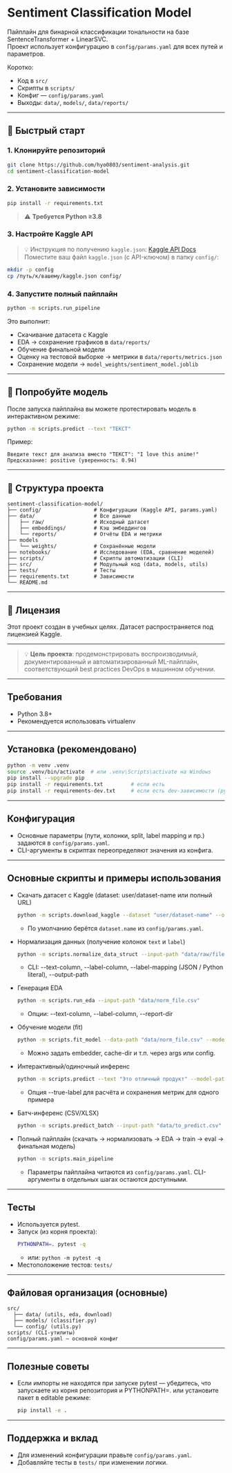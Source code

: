 # Sentiment Classification Model

Пайплайн для бинарной классификации тональности на базе SentenceTransformer + LinearSVC.  
Проект использует конфигурацию в `config/params.yaml` для всех путей и параметров.

Коротко:
- Код в `src/`
- Скрипты в `scripts/`
- Конфиг ― `config/params.yaml`
- Выходы: `data/`, `models/`, `data/reports/`

---

## 🚀 Быстрый старт

### 1. Клонируйте репозиторий
```bash
git clone https://github.com/hyo0803/sentiment-analysis.git
cd sentiment-classification-model
```

### 2. Установите зависимости
```bash
pip install -r requirements.txt
```

> ⚠️ **Требуется Python ≥3.8** 

### 3. Настройте Kaggle API
> 💡 Инструкция по получению `kaggle.json`: [Kaggle API Docs](https://www.kaggle.com/docs/api)
Поместите ваш файл `kaggle.json` (с API-ключом) в папку `config/`:
```bash
mkdir -p config
cp /путь/к/вашему/kaggle.json config/
```

### 4. Запустите полный пайплайн
```bash
python -m scripts.run_pipeline
```

Это выполнит:
- Скачивание датасета с Kaggle
- EDA → сохранение графиков в `data/reports/`
- Обучение финальной модели
- Оценку на тестовой выборке → метрики в `data/reports/metrics.json`
- Сохранение модели → `model_weights/sentiment_model.joblib`

---

## 🧪 Попробуйте модель

После запуска пайплайна вы можете протестировать модель в интерактивном режиме:

```bash
python -m scripts.predict --text "ТЕКСТ"
```

Пример:
```
Введите текст для анализа вместо "ТЕКСТ": "I love this anime!"
Предсказание: positive (уверенность: 0.94)
```

---

## 📁 Структура проекта

```
sentiment-classification-model/
├── config/                 # Конфигурации (Kaggle API, params.yaml)
├── data/                   # Все данные
│   ├── raw/                # Исходный датасет
│   ├── embeddings/         # Кэш эмбеддингов
│   └── reports/            # Отчёты EDA и метрики
├── models
│   └── weights/            # Сохранённые модели
├── notebooks/              # Исследование (EDA, сравнение моделей)
├── scripts/                # Скрипты автоматизации (CLI)
├── src/                    # Модульный код (data, models, utils)
├── tests/                  # Тесты
├── requirements.txt        # Зависимости
└── README.md
```

---

## 📄 Лицензия

Этот проект создан в учебных целях. Датасет распространяется под лицензией Kaggle.

---

> 💡 **Цель проекта**: продемонстрировать воспроизводимый, документированный и автоматизированный ML-пайплайн, соответствующий best practices DevOps в машинном обучении.

---

## Требования

- Python 3.8+
- Рекомендуется использовать virtualenv

---

## Установка (рекомендовано)

```bash
python -m venv .venv
source .venv/bin/activate  # или .venv\Scripts\activate на Windows
pip install --upgrade pip
pip install -r requirements.txt         # если есть
pip install -r requirements-dev.txt     # если есть dev-зависимости (pytest и т.п.)
```

---

## Конфигурация

- Основные параметры (пути, колонки, split, label mapping и пр.) задаются в `config/params.yaml`.
- CLI-аргументы в скриптах переопределяют значения из конфига.

---

## Основные скрипты и примеры использования

- Скачать датасет с Kaggle (dataset: user/dataset-name или полный URL)
  ```bash
  python -m scripts.download_kaggle --dataset "user/dataset-name" --output-dir "data/raw"
  ```
  - По умолчанию берётся `dataset.name` из `config/params.yaml`.

- Нормализация данных (получение колонок `text` и `label`)
  ```bash
  python -m scripts.normalize_data_struct --input-path "data/raw/file.csv"
  ```
  - CLI: --text-column, --label-column, --label-mapping (JSON / Python literal), --output-path

- Генерация EDA
  ```bash
  python -m scripts.run_eda --input-path "data/norm_file.csv"
  ```
  - Опции: --text-column, --label-column, --report-dir

- Обучение модели (fit)
  ```bash
  python -m scripts.fit_model --data-path "data/norm_file.csv" --model-path "models/weights/sentiment_model.joblib"
  ```
  - Можно задать embedder, cache-dir и т.п. через args или config.

- Интерактивный/одиночный инференс
  ```bash
  python -m scripts.predict --text "Это отличный продукт" --model-path "models/weights/sentiment_model.joblib"
  ```
  - Опция --true-label для расчёта и сохранения метрик для одного примера

- Батч-инференс (CSV/XLSX)
  ```bash
  python -m scripts.predict_batch --input-path "data/to_predict.csv" --output-path "data/predictions.csv"
  ```

- Полный пайплайн (скачать → нормализовать → EDA → train → eval → финальная модель)
  ```bash
  python -m scripts.main_pipeline
  ```
  - Параметры пайплайна читаются из `config/params.yaml`. CLI-аргументы в отдельных шагах остаются доступными.

---

## Тесты

- Используется pytest.
- Запуск (из корня проекта):
  ```bash
  PYTHONPATH=. pytest -q
  ```
  - или: `python -m pytest -q`
- Местоположение тестов: `tests/`

---

## Файловая организация (основные)

```
src/
  ├── data/ (utils, eda, download)
  ├── models/ (classifier.py)
  └── config/ (utils.py)
scripts/ (CLI-утилиты)
config/params.yaml — основной конфиг
```

---

## Полезные советы

- Если импорты не находятся при запуске pytest — убедитесь, что запускаете из корня репозитория и PYTHONPATH=. или установите пакет в editable режиме:
  ```bash
  pip install -e .
  ```

---

## Поддержка и вклад

- Для изменений конфигурации правьте `config/params.yaml`.
- Добавляйте тесты в `tests/` при изменении логики.